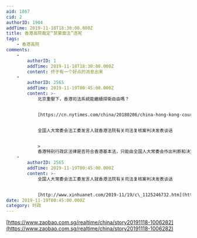 ```yaml
---
aid: 1867
cid: 2
authorID: 1904
addTime: 2019-11-18T18:30:00.000Z
title: 香港高院裁定“禁蒙面法”违宪
tags:
    - 香港高院
comments:
    -
        authorID: 1
        addTime: 2019-11-18T18:30:00.000Z
        content: 终于有一个好点的消息出来
    -
        authorID: 2565
        addTime: 2019-11-19T00:45:00.000Z
        content: >-
            北京重壓下，香港司法系統能繼續捍衛自由嗎？


            [https://cn.nytimes.com/china/20180206/china-hong-kong-courts/zh-hant/](https://cn.nytimes.com/china/20180206/china-hong-kong-courts/zh-hant/)


            全国人大常委会法工委发言人就香港法院有关司法复核案判决发表谈话


            >
            香港特别行政区法律是否符合香港基本法，只能由全国人大常委会作出判断和决定，任何其他机关都无权作出判断和决定。……我们正在研究一些全国人大代表提出的有关意见和建议。
    -
        authorID: 2565
        addTime: 2019-11-19T00:45:00.000Z
        content: >-
            全国人大常委会法工委发言人就香港法院有关司法复核案判决发表谈话


            [http://www.xinhuanet.com/2019-11/19/c\_1125246732.htm](http://www.xinhuanet.com/2019-11/19/c_1125246732.htm)
date: 2019-11-19T00:45:00.000Z
category: 时政
---
```


[https://www.zaobao.com.sg/realtime/china/story20191118-1006282](https://www.zaobao.com.sg/realtime/china/story20191118-1006282)
